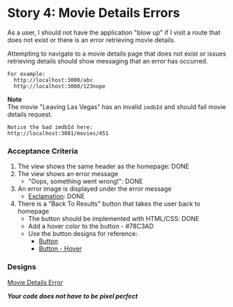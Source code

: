 # Story 4: Movie Details Errors

As a user, I should not have the application "blow up" if I visit a route that does not exist or there is an error retrieving movie details.

Attempting to navigate to a movie details page that does not exist or issues retrieving details should show messaging that an error has occurred.

```
For example:
  http://localhost:3000/abc
  http://localhost:3000/123nope
```

**Note**  
The movie "Leaving Las Vegas" has an invalid `imdbId` and should fail movie details request.  

```
Notice the bad imdbId here:
http://localhost:3001/movies/451
```

### Acceptance Criteria
1. The view shows the same header as the homepage: DONE
2. The view shows an error message
    - "Oops, something went wrong!": DONE
3. An error image is displayed under the error message
    - [Exclamation](exclamation.svg): DONE
4. There is a "Back To Results" button that takes the user back to homepage
    - The button should be implemented with HTML/CSS: DONE
    - Add a hover color to the button - #78C3AD
    - Use the button designs for reference:
      - [Button](../2_movie_details/button.png)  
      - [Button - Hover](../2_movie_details/button_hover.png)  

### Designs
[Movie Details Error](movie_details_error.png)  

***Your code does not have to be pixel perfect***
